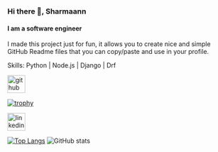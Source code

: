 ### Hi there 👋, Sharmaann
#### I am a software engineer
I made this project just for fun, it allows you to create nice and simple GitHub Readme files that you can copy/paste and use in your profile.

Skills: Python | Node.js | Django | Drf 

[<img src='https://cdn.jsdelivr.net/npm/simple-icons@3.0.1/icons/github.svg' alt='github' height='40'>](https://github.com/Sharmaann)  

[![trophy](https://github-profile-trophy.vercel.app/?username=Sharmaann)](https://github.com/ryo-ma/github-profile-trophy)

[<img src='https://cdn.jsdelivr.net/npm/simple-icons@3.0.1/icons/linkedin.svg' alt='linkedin' height='40'>](https://www.linkedin.com/in/arman-shakerian2003/)  

[![Top Langs](https://github-readme-stats.vercel.app/api/top-langs/?username=Sharmaann)](https://github.com/anuraghazra/github-readme-stats) ![GitHub stats](https://github-readme-stats.vercel.app/api?username=Sharmaann&show_icons=true)  


